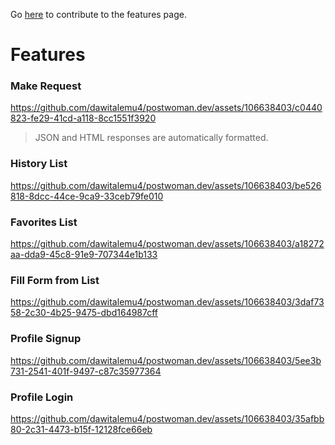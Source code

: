 Go [here](https://github.com/dawitalemu4/postwoman.dev/blob/main/src/pages/features.tsx) to contribute to the features page.


# Features


### Make Request

https://github.com/dawitalemu4/postwoman.dev/assets/106638403/c0440823-fe29-41cd-a118-8cc1551f3920

> JSON and HTML responses are automatically formatted.


### History List

https://github.com/dawitalemu4/postwoman.dev/assets/106638403/be526818-8dcc-44ce-9ca9-33ceb79fe010


### Favorites List

https://github.com/dawitalemu4/postwoman.dev/assets/106638403/a18272aa-dda9-45c8-91e9-707344e1b133


### Fill Form from List

https://github.com/dawitalemu4/postwoman.dev/assets/106638403/3daf7358-2c30-4b25-9475-dbd164987cff


### Profile Signup

https://github.com/dawitalemu4/postwoman.dev/assets/106638403/5ee3b731-2541-401f-9497-c87c35977364


### Profile Login

https://github.com/dawitalemu4/postwoman.dev/assets/106638403/35afbb80-2c31-4473-b15f-12128fce66eb
